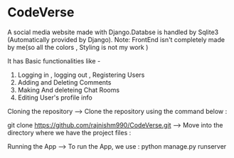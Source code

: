 # CodeVerse
A  social media website made with Django.Databse is handled by Sqlite3 (Automatically provided by Django).
Note: FrontEnd isn't completely made by me(so all the colors , Styling is not my work ) 

It has Basic functionalities like -
 1. Logging in , logging out , Registering Users
 2. Adding and Deleting Comments 
 3. Making And deleteing Chat Rooms 
 4. Editing User's profile info 


Cloning the repository
--> Clone the repository using the command below :

git clone https://github.com/rajnishm990/CodeVerse.git
--> Move into the directory where we have the project files :


Running the App
--> To run the App, we use :
    python manage.py runserver
